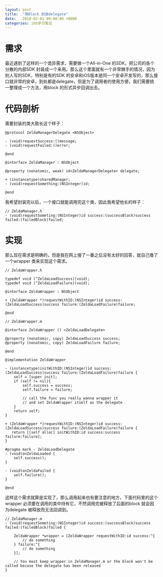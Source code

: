 ```yaml
---
layout: post
title:  "用Block 封装delegate"
date:   2018-02-01 09:00:00 +0800
categories: iOS学习笔记
---
```


# 需求
最近遇到了这样的一个诡异需求，需要做一个All-in-One 的SDK，把公司的各个分散的内部SDK 封装成一个来用。那么这个里面就有一个非常棘手的情况，因为别人写的SDK，特别是有的SDK 的安卓和iOS版本是同一个安卓开发写的，那么接口就非常的安卓，到处都是delegate，但是为了调用者的使用方便，我们需要统一整理成一个方法，用block 的形式异步回调出去。

# 代码剖析
需要封装的类大致长这个样子：

```
@protocol ZeldaManagerDelegate <NSObject>

- (void)requestSuccess:()message;
- (void)requestFailed:()error;

@end

@interface ZeldaManager : NSObject

@property (nonatomic, weak) id<ZeldaManagerDelegate> delegate;

+ (instancetype)sharedManager;
- (void)requestSomething:(NSInteger)id;

@end
```

我希望封装完以后，一个接口就能调用完这个类，因此我希望他长的样子：

```
// ZeldaManager.h
- (void)requestSometing:(NSInteger)id success:(successBlock)success failed:(failedBlock)failed;
```

# 实现
那么现在需求是明确的，但是我在网上搜了一番之后没有太好的回答，就自己撸了一个wrapper 类来实现这个需求。

```
// ZeldaWrapper.h

typedef void (^ZeldaLoadSuccess)(void);
typedef void (^ZeldaLoadFailure)(void);

@interface ZeldaWrapper : NSObject

+ (ZeldaWrapper *)requestWithID:(NSInteger)id success:(ZeldaLoadSuccess)success failure:(ZeldaLoadFailure)failure;

@end
```


```
// ZeldaWrapper.m

@interface ZeldaWrapper () <ZeldaLoadDelegate>

@property (nonatomic, copy) ZeldaLoadSuccess success;
@property (nonatomic, copy) ZeldaLoadFailure failure;

@end

@implementation ZeldaWrapper

- (instancetype)initWithID:(NSInteger)id success:(ZeldaLoadSuccess)success failure:(ZeldaLoadFailure)failure {
    self = [super init];
    if (self != nil){
        self.success = success;
        self.failure = failure;
        
        // call the func you really wanna wrapper it
        // and set ZeldaWrapper itself as the delegate
    }
    return self;
}

+ (ZeldaWrapper *)requestWithID:(NSInteger)id success:(ZeldaLoadSuccess)success failure:(ZeldaLoadFailure)failure {
   return [[self alloc] initWithID:id success:success failure:failure];
}

#pragma mark - ZeldaLoadDelegate
- (void)onZeldaLoaded {
    self.success();
}

- (void)onZeldaFailed {
    self.failure();
}

@end
```
这样这个需求就算是实现了，那么调用起来也有要注意的地方，下面代码里的这个wrapper 必须要在调用的类中持有它，不然调用完被释放了后面的block 就会因为delegate 被释放而无法回调到。

```
// ZeldaManager.m
- (void)requestSometing:(NSInteger)id success:(successBlock)success failed:(failedBlock)failed {

	ZeldaWrapper *wrapper = [ZeldaWrapper requestWithID:id success:^{
        // do something
    } failure:^{
        // do something
    }];
    
    // You must keep wrapper in ZeldaManager.m or the block won't be called becase the delegate has been released
}
```


